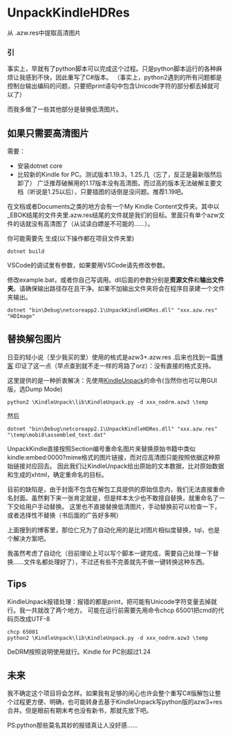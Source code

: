 # UnpackKindleHDRes
从 .azw.res中提取高清图片
### 引
事实上，早就有了python脚本可以完成这个过程。只是python脚本运行的各种麻烦让我感到不快，因此重写了C#版本。
（事实上，python2遇到的所有问题都是控制台输出编码的问题，只要把print语句中包含Unicode字符的部分都去掉就可以了）

而我多做了一些其他部分是替换低清图片。

## 如果只需要高清图片
需要：
+ 安装dotnet core
+ 比较新的Kindle for PC。测试版本1.19.3，1.25.几（忘了，反正是最新版然后卸了） 广泛推荐破解用的1.17版本没有高清图，而过高的版本无法破解主要文档（听说是1.25以后），只要插图的话倒是没问题。推荐1.19吧。

在文档或者Documents之类的地方会有一个My Kindle Content文件夹。其中以_EBOK结尾的文件夹里.azw.res结尾的文件就是我们的目标。里面只有单个azw文件的话就没有高清图了（从试读白嫖是不可能的……）。

你可能需要先 生成(以下操作都在项目文件夹里)

` dotnet build `

VSCode的调试里有参数，如果要用VSCode请先修改参数。

修改example.bat，或者你自己写调用。dll后面的参数分别是**资源文件**和**输出文件夹**。请确保输出路径存在且干净。如果不加输出文件夹将会在程序目录建一个文件夹输出。

` dotnet "bin\Debug\netcoreapp2.1\UnpackKindleHDRes.dll" "xxx.azw.res" "HDImage" `

## 替换解包图片

日亚的轻小说（至少我买的里）使用的格式是azw3+.azw.res .后来也找到一篇[博客](https://fireattack.wordpress.com/2018/05/10/dump-images-from-azwazw-res-files-of-kindle/)
印证了这一点（早点查到就不走一样的弯路了orz）：没有直接的格式支持。

这里提供的是一种折衷解决：先使用[KindleUnpack](https://github.com/kevinhendricks/KindleUnpack)的命令(当然你也可以用GUI版，选Dump Mode)

` python2 \KindleUnpack\lib\KindleUnpack.py -d xxx_nodrm.azw3 \temp `

然后

` dotnet "bin\Debug\netcoreapp2.1\UnpackKindleHDRes.dll" "xxx.azw.res" "\temp\mobi8\assembled_text.dat" `

UnpackKindle直接按照Section编号重命名图片来替换原始书籍中类似kindle:embed:0000?mime格式的图片链接，而对应高清图只能按照依据这种原始链接对应回去。
因此我们让KindleUnpack给出原始的文本数据，比对原始数据和生成的xhtml，确定重命名的目标。

目前的缺陷是，由于封面不包含在解包工具提供的原始信息内，我们无法直接重命名封面。虽然剩下来一张肯定就是，但是样本太少也不敢擅自替换，就重命名了一下交给用户手动替换。
这里也不直接替换低清图片，手动替换前可以检查一下，或者选择性不替换（书后面的广告好多啊）

上面搜到的博客里，那位仁兄为了自动化用的是比对图片相似度替换，tql，也是个解决方案吧。

我虽然考虑了自动化（目前理论上可以写个脚本一键完成，需要自己处理一下替换……文件名都处理好了），不过还有些不完善就先不做一键转换这种东西。 

## Tips
KindleUnpack报错处理：报错的都是print，把可能有Unicode字符变量去掉就行。我一共就改了两个地方。
可能在运行前需要先用命令chcp 65001把cmd的代码页改成UTF-8

```
chcp 65001
python2 \KindleUnpack\lib\KindleUnpack.py -d xxx_nodrm.azw3 \temp 
```

DeDRM按照说明使用就行。Kindle for PC别超过1.24

## 未来

我不确定这个项目将会怎样。如果我有足够的闲心也许会整个重写C#版解包让整个过程更方便、明确，也可能转身去基于KindleUnpack写python版的azw3+res合并。但是眼前有期末考也没有新书，那就先放下吧。

PS:python那些莫名其妙的报错真让人没好感……
